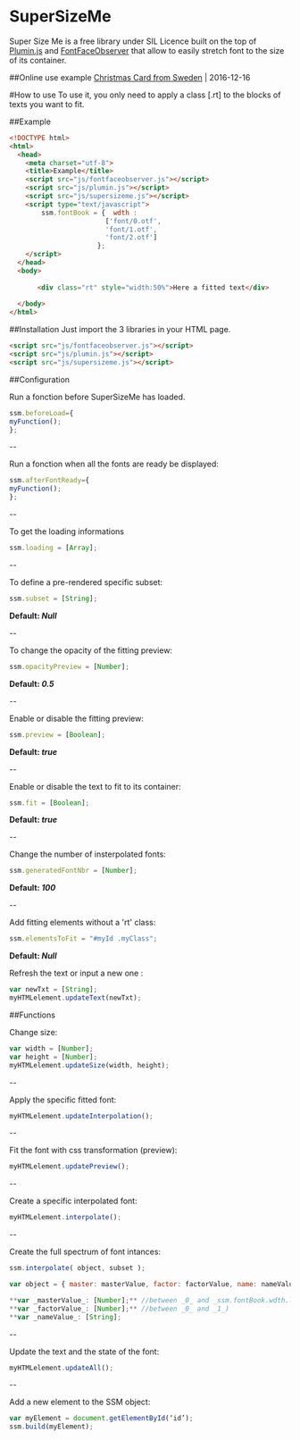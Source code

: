 # SuperSizeMe

Super Size Me is a free library under SIL Licence built on the top of [Plumin.js](https://github.com/byte-foundry/plumin.js) and [FontFaceObserver](https://github.com/bramstein/fontfaceobserver) that allow to easily stretch font to the size of its container.

##Online use example
[Christmas Card from Sweden](http://christmascardfromsweden.se) | 2016-12-16

#How to use
To use it, you only need to apply a class [.rt] to the blocks of texts you want to fit.

##Example
``` html
<!DOCTYPE html>
<html>
  <head>
    <meta charset="utf-8">
    <title>Example</title>
    <script src="js/fontfaceobserver.js"></script>
    <script src="js/plumin.js"></script>
    <script src="js/supersizeme.js"></script>
    <script type="text/javascript">
        ssm.fontBook = {  wdth :
                        ['font/0.otf',
                        'font/1.otf',
                        'font/2.otf']
                      };
    </script>
  </head>
  <body>
 
       <div class="rt" style="width:50%">Here a fitted text</div>
        
  </body>
</html>
```

##Installation
Just import the 3 libraries in your HTML page.
```html
<script src="js/fontfaceobserver.js"></script>
<script src="js/plumin.js"></script>
<script src="js/supersizeme.js"></script>
```

##Configuration

Run a fonction before SuperSizeMe has loaded.
```javascript
ssm.beforeLoad={
myFunction();
};
```

--

Run a fonction when all the fonts are ready be displayed:
```javascript
ssm.afterFontReady={
myFunction();
};
```

--

To get the loading informations
```javascript
ssm.loading = [Array];
```

--

To define a pre-rendered specific subset:
```javascript
ssm.subset = [String];
```
**Default: _Null_**

--

To change the opacity of the fitting preview:
```javascript
ssm.opacityPreview = [Number];
```
**Default: _0.5_**

--

Enable or disable the fitting preview:
```javascript
ssm.preview = [Boolean];
```
**Default: _true_**

--

Enable or disable the text to fit to its container:
```javascript
ssm.fit = [Boolean];
```
**Default: _true_**

--

Change the number of insterpolated fonts:
```javascript
ssm.generatedFontNbr = [Number];
```
**Default: _100_**

--

Add fitting elements without a 'rt' class:
```javascript
ssm.elementsToFit = "#myId .myClass";
```
**Default: _Null_**

Refresh the text or input a new one :
``` javascript
var newTxt = [String];
myHTMLelement.updateText(newTxt);
```

##Functions

Change size:
``` javascript
var width = [Number];
var height = [Number];
myHTMLelement.updateSize(width, height);
```

--

Apply the specific fitted font:
``` javascript
myHTMLelement.updateInterpolation();
```

--

Fit the font with css transformation (preview):
``` javascript
myHTMLelement.updatePreview();
```

--

Create a specific interpolated font:
``` javascript
myHTMLelement.interpolate();
```

--

Create the full spectrum of font intances:
``` javascript
ssm.interpolate( object, subset );

var object = { master: masterValue, factor: factorValue, name: nameValue };

**var _masterValue_: [Number];** //between _0_ and _ssm.fontBook.wdth.length_
**var _factorValue_: [Number];** //between _0_ and _1_)
**var _nameValue_: [String];
```

--

Update the text and the state of the font:
``` javascript
myHTMLelement.updateAll();
```

--

Add a new element to the SSM object:
``` javascript
var myElement = document.getElementById(‘id’);
ssm.build(myElement);
```

